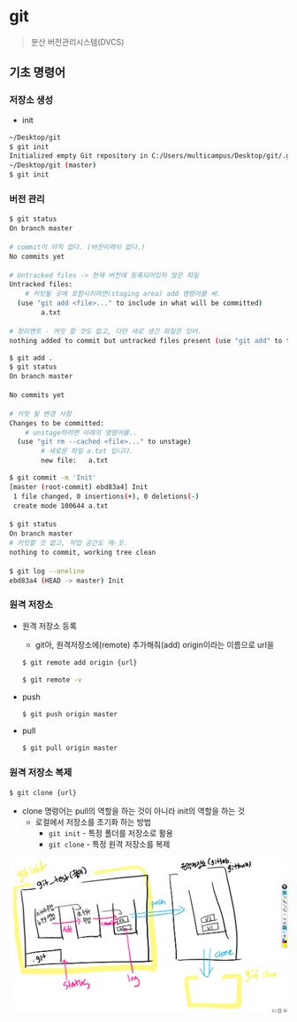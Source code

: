 # git

> 분산 버전관리시스템(DVCS)

## 기초 명령어

### 저장소 생성

* init

```bash
~/Desktop/git
$ git init
Initialized empty Git repository in C:/Users/multicampus/Desktop/git/.git/
~/Desktop/git (master)
$ git init
```

### 버전 관리

```bash
$ git status
On branch master

# commit이 아직 없다. (버전이력이 없다.)
No commits yet

# Untracked files -> 현재 버전에 등록되어있지 않은 파일
Untracked files:
	# 커밋될 곳에 포함시키려면(staging area) add 명령어를 써.
  (use "git add <file>..." to include in what will be committed)
        a.txt

# 정리멘트 - 커밋 할 것도 없고, 다만 새로 생긴 파일은 있어.
nothing added to commit but untracked files present (use "git add" to track)

```

```bash
$ git add .
$ git status
On branch master

No commits yet

# 커밋 될 변경 사항
Changes to be committed:
	# unstage하려면 아래의 명령어를..
  (use "git rm --cached <file>..." to unstage)
        # 새로운 파일 a.txt 입니다.
        new file:   a.txt
```

```bash
$ git commit -m 'Init'
[master (root-commit) ebd83a4] Init
 1 file changed, 0 insertions(+), 0 deletions(-)
 create mode 100644 a.txt
 
$ git status
On branch master
# 커밋할 것 없고, 작업 공간도 깨-끗.
nothing to commit, working tree clean

$ git log --oneline
ebd83a4 (HEAD -> master) Init
```

### 원격 저장소

* 원격 저장소 등록

  * git아, 원격저장소에(remote) 추가해줘(add) origin이라는 이름으로 url을

  ```bash
  $ git remote add origin {url}
  ```

  ```bash
  $ git remote -v
  ```

* push

  ```bash
  $ git push origin master
  ```


* pull

  ```bash
  $ git pull origin master
  ```

  

### 원격 저장소 복제

```bash
$ git clone {url}
```

* clone 명령어는 pull의 역할을 하는 것이 아니라 init의 역할을 하는 것
  * 로컬에서 저장소를 초기화 하는 방법
    * `git init` - 특정 폴더를 저장소로 활용
    * `git clone` - 특정 원격 저장소를 복제

<img src="git.png" alt="git" style="zoom:60%;" />